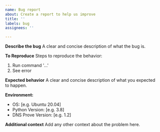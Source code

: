 ```yaml
---
name: Bug report
about: Create a report to help us improve
title: ''
labels: bug
assignees: ''

---
```


**Describe the bug**
A clear and concise description of what the bug is.

**To Reproduce**
Steps to reproduce the behavior:
1. Run command '...'
2. See error

**Expected behavior**
A clear and concise description of what you expected to happen.

**Environment:**
 - OS: [e.g. Ubuntu 20.04]
 - Python Version: [e.g. 3.8]
 - DNS Prove Version: [e.g. 1.2]

**Additional context**
Add any other context about the problem here. 
